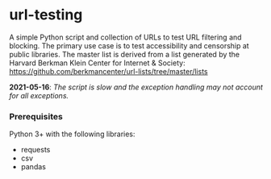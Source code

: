 # url-testing
A simple Python script and collection of URLs to test URL filtering and blocking. The primary use case is to test accessibility and censorship at public libraries. The master list is derived from a list generated by the Harvard Berkman Klein Center for Internet & Society: https://github.com/berkmancenter/url-lists/tree/master/lists

**2021-05-16**: *The script is slow and the exception handling may not account for all exceptions.*

### Prerequisites

Python 3+ with the following libraries:
* requests
* csv
* pandas
